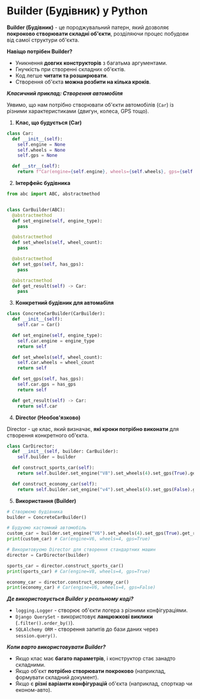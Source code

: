 # Builder (Будівник) у Python 

**Builder (Будівник)** - це породжувальний патерн, який дозволяє **покроково створювати складні об'єкти**, розділяючи процес побудови від самої структури об'єкта.

**Навіщо потрібен Builder?**
  - Уникнення **довгих конструкторів** з багатьма аргументами.
  - Гнучкість при створенні складних об'єктів.
  - Код легше **читати та розширювати**.
  - Створення об'єкта **можна розбити на кілька кроків**.

***Класичний приклад: Створення автомобіля***

Уявимо, що нам потрібно створювати об'єкти автомобілів (`Car`) із різними характеристиками (двигун, колеса, GPS тощо).

1. **Клас, що будується (Car)**
```python 
class Car:
  def __init__(self):
    self.engine = None 
    self.wheels = None 
    self.gps = None 

  def __str__(self):
    return f"Car(engine={self.engine}, wheels={self.wheels}, gps={self.gps})"
```

2. **Інтерфейс будівника**

```python 
from abc import ABC, abstractmethod 


class CarBuilder(ABC):
  @abstractmethod
  def set_engine(self, engine_type):
    pass 

  @abstractmethod
  def set_wheels(self, wheel_count):
    pass 

  @abstractmethod
  def set_gps(self, has_gps):
    pass 

  @abstractmethod
  def get_result(self) -> Car:
    pass 
```

3. **Конкретний будівник для автомабіля**

```python 
class ConcreteCarBuilder(CarBuilder):
  def __init__(self):
    self.car = Car()

  def set_engine(self, engine_type):
    self.car.engine = engine_type
    return self 

  def set_wheels(self, wheel_count):
    self.car.wheels = wheel_count
    return self 

  def set_gps(self, has_gps):
    self.car.gps = has_gps
    return self 

  def get_result(self) -> Car:
    return self.car 
```

4. **Director (Необов'язково)**

Director - це клас, який визначає, **які кроки потрібно виконати** для створення конкретного об'єкта.

```python 
class CarDirector:
  def __init__(self, builder: CarBuilder):
    self.builder = builder 

  def construct_sports_car(self):
    return self.builder.set_engine("V8").set_wheels(4).set_gps(True).get_result()

  def construct_economy_car(self):
    return self.builder.set_engine("v4").set_wheels(4).set_gps(False).get_result()
```

5. **Використання (Builder)**

```python 
# Створюємо будівника
builder = ConcreteCarBuilder()

# Будуємо кастомний автомобіль 
custom_car = builder.set_engine("V6").set_wheels(4).set_gps(True).get_result()
print(custom_car) # Car(engine=V6, wheels=4, gps=True)

# Викоритовуємо Director для створення стандартних машин
director = CarDirector(builder)

sports_car = director.construct_sports_car()
print(sports_car) # Car(engine=V8, wheels=4, gps=True)

economy_car = director.construct_economy_car()
print(economy_car) # Car(engine=V6, wheels=4, gps=False)
```

***Де використовується Builder у реальному коді?***
  - `logging.Logger` - створює об'єкти логера з різними конфігураціями.
  - `Django QuerySet` - використовує **ланцюжкові виклики** (`.filter().order_by()`).
  - `SQLAlchemy ORM` - створення запитів до бази даних через `session.query()`.

***Коли варто використовувати Builder?***
- Якщо клас має **багато параметрів**, і конструктор стає занадто складними.
- Якщо об'єкт **потрібно створювати покроково** (наприклад, формувати складний документ).
- Якщо є **різні варіанти конфігурацій** об'єкта (наприклад, спорткар чи економ-авто).
